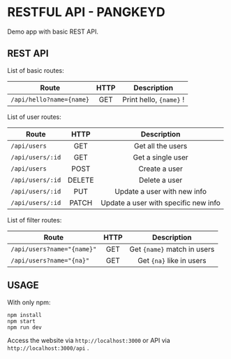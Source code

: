 # RESTFUL API - PANGKEYD

Demo app with basic REST API.

## REST API


List of basic routes:


| Route | HTTP | Description |
|---|:---:|:---:|
|`/api/hello?name={name}`|GET|Print hello, `{name}` !|


List of user routes:


| Route | HTTP | Description |
|---|:---:|:---:|
|`/api/users`     |GET    |Get all the users                    |
|`/api/users/:id` |GET    |Get a single user                    |
|`/api/users`     |POST   |Create a user                        |
|`/api/users/:id` |DELETE |Delete a user                        |
|`/api/users/:id` |PUT    |Update a user with new info          |
|`/api/users/:id` |PATCH  |Update a user with specific new info |


List of filter routes:


| Route | HTTP | Description |
|---|:---:|:---:|
|`/api/users?name="{name}"` | GET | Get `{name}` match in users |
|`/api/users?name="{na}"`   | GET | Get `{na}` like in users    |


## USAGE
With only npm:

```
npm install
npm start
npm run dev
```

Access the website via `http://localhost:3000` or API via `http://localhost:3000/api` .
